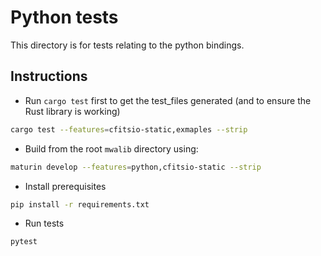 # Python tests

This directory is for tests relating to the python bindings.

## Instructions

* Run `cargo test` first to get the test_files generated (and to ensure the Rust library is working)

```bash
cargo test --features=cfitsio-static,exmaples --strip
```

* Build from the root `mwalib` directory using:

```bash
maturin develop --features=python,cfitsio-static --strip
```

* Install prerequisites

```bash
pip install -r requirements.txt
```

* Run tests

```bash
pytest
```
